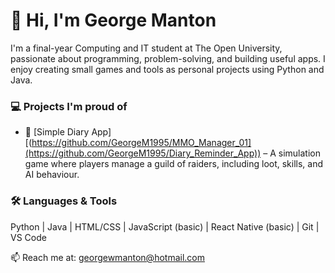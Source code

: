 # 👋 Hi, I'm George Manton

I'm a final-year Computing and IT student at The Open University, passionate about programming, problem-solving, and building useful apps. I enjoy creating small games and tools as personal projects using Python and Java.

### 💻 Projects I'm proud of
- 📅 [Simple Diary App][(https://github.com/GeorgeM1995/MMO_Manager_01](https://github.com/GeorgeM1995/Diary_Reminder_App)) – A simulation game where players manage a guild of raiders, including loot, skills, and AI behaviour.


### 🛠️ Languages & Tools
Python | Java | HTML/CSS | JavaScript (basic) | React Native (basic) | Git | VS Code

📫 Reach me at: georgewmanton@hotmail.com
